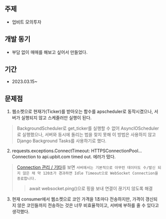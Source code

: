 ## 주제
- 업비트 모의투자


## 개발 동기
- 부담 없이 매매를 해보고 싶어서 만들었다.


## 기간
- 2023.03.15~
 
 
## 문제점
1. 웹소켓으로 현재가(Ticker)를 받아오는 함수를 apscheduler로 동작시켰으나, 서버가 실행되지 않고 스케줄러만 실행이 된다.
> BackgroundScheduler로 get_ticker를 실행할 수 없어 AsyncIOScheduler로 실행했으나, 서버와 동시에 돌리는 법을 찾지 못해 이 방법은 사용하지 않고 Django Background Tasks를 사용하기로 했다.


2. requests.exceptions.ConnectTimeout: HTTPSConnectionPool... Connection to api.upbit.com timed out. 에러가 떴다.
> [Connection 관리 / 기타](https://docs.upbit.com/docs/upbit-quotation-websocket#5-connection-%EA%B4%80%EB%A6%AC--%EA%B8%B0%ED%83%80)를 보면 `서버에서는 기본적으로 아무런 데이터도 수/발신 되지 않은 채 약 120초가 경과하면 Idle Timeout으로 WebSocket Connection을 종료합니다.`
>> await websocket.ping()으로 핑을 보내 연결이 끊기지 않도록 해결


3. 현재 consumer에서 웹소켓으로 코인 가격을 1초마다 전송하지만, 가격이 갱신되지 않은 코인들까지 전송하는 것은 너무 비효율적이고, 서버에 부하를 줄 수 있다고 생각했다.
